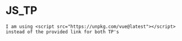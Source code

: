 # JS_TP

`I am using <script src="https://unpkg.com/vue@latest"></script> instead of the provided link for both TP's`
